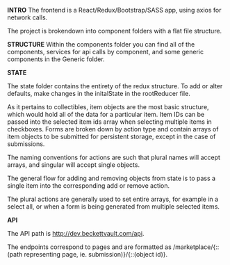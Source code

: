 **INTRO**
The frontend is a React/Redux/Bootstrap/SASS app, using axios for network calls.

The project is brokendown into component folders with a flat file structure. 

**STRUCTURE**
Within the components folder you can find all of the components, services for api calls by component, and some generic components in the Generic folder.

**STATE**

The state folder contains the entirety of the redux structure. To add or alter defaults, make changes in the initalState in the rootReducer file.

As it pertains to collectibles, item objects are the most basic structure, which would hold all of the data for a particular item.
Item IDs can be passed into the selected item ids array when selecting multiple items in checkboxes.
Forms are broken down by action type and contain arrays of item objects to be submitted for persistent storage, except in the case of submissions.

The naming conventions for actions are such that plural names will accept arrays, and singular will accept single objects.

The general flow for adding and removing objects from state is to pass a single item into the corresponding add or remove action. 

The plural actions are generally used to set entire arrays, for example in a select all, or when a form is being generated from multiple selected items.

**API**

The API path is http://dev.beckettvault.com/api.

The endpoints correspond to pages and are formatted as /marketplace/{::(path representing page, ie. submission)}/{::(object id)}.
